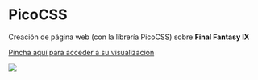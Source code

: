 # PicoCSS

Creación de página web (con la librería PicoCSS) sobre <strong>Final Fantasy IX</strong>

[Pincha aquí para acceder a su visualización](JCruz-8.github.io/index.html)

<img src= "https://i1.wp.com/todasgamers.com/wp-content/uploads/2016/10/final-fantasy-ix.png?fit=1200%2C400">
